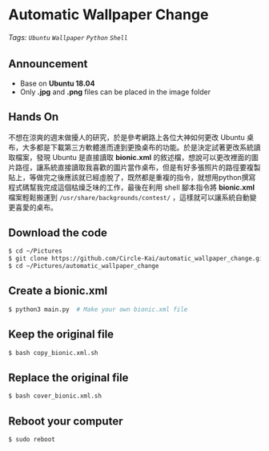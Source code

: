 Automatic Wallpaper Change
===
###### Tags: `Ubuntu` `Wallpaper` `Python` `Shell`

Announcement
---
* Base on **Ubuntu 18.04**
* Only **.jpg** and **.png** files can be placed in the image folder

Hands On
---
不想在涼爽的週末做擾人的研究，於是參考網路上各位大神如何更改 Ubuntu 桌布，大多都是下載第三方軟體進而達到更換桌布的功能。於是決定試著更改系統讀取檔案，發現 Ubuntu 是直接讀取 **bionic.xml** 的敘述檔，想說可以更改裡面的圖片路徑，讓系統直接讀取我喜歡的圖片當作桌布，但是有好多張照片的路徑要複製貼上，等做完之後應該就已經虛脫了，既然都是重複的指令，就想用python撰寫程式碼幫我完成這個枯燥乏味的工作，最後在利用 shell 腳本指令將 **bionic.xml** 檔案輕鬆搬運到 `/usr/share/backgrounds/contest/` ，這樣就可以讓系統自動變更喜愛的桌布。

## Download the code
```bash
$ cd ~/Pictures
$ git clone https://github.com/Circle-Kai/automatic_wallpaper_change.git
$ cd ~/Pictures/automatic_wallpaper_change
```
## Create a bionic.xml
```bash
$ python3 main.py  # Make your own bionic.xml file
```

## Keep the original file
```bash
$ bash copy_bionic.xml.sh
```

## Replace the original file
```bash
$ bash cover_bionic.xml.sh
```
## Reboot your computer
```bash
$ sudo reboot
```
